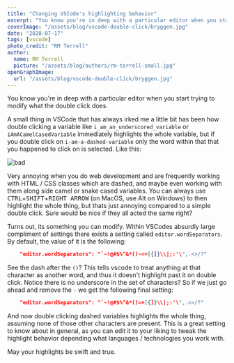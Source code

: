 ```yaml
---
title: "Changing VSCode's highlighting behavior"
excerpt: "You know you're in deep with a particular editor when you start trying to modify what the double click does."
coverImage: "/assets/blog/vscode-double-click/bryggen.jpg"
date: "2020-07-17"
tags: [vscode]
photo_credit: "RM Terrell"
author:
  name: RM Terrell
  picture: "/assets/blog/authors/rm-terrell-small.jpg"
openGraphImage:
  url: "/assets/blog/vscode-double-click/bryggen.jpg"
---
```


You know you're in deep with a particular editor when you start trying to modify what the double click does.

A small thing in VSCode that has always irked me a little bit has been how double clicking a variable like `i_am_an_underscored_variable` or `iAmACamelCasedVariable` immediately highlights the whole variable, but if you double click on `i-am-a-dashed-variable` only the word within that that you happened to click on is selected. Like this:

![bad](/assets/blog/vscode-double-click/you_stop_that.png)

Very annoying when you do web development and are frequently working with HTML / CSS classes which are dashed, and maybe even working with them along side camel or snake cased variables. You can always use <kbd>CTRL</kbd>+<kbd>SHIFT</kbd>+<KBD>RIGHT ARROW</KBD> (on MacOS, use Alt on Windows) to then highlight the whole thing, but thats just annoying compared to a simple double click. Sure would be nice if they all acted the same right?

Turns out, its something you can modify. Within VSCodes absurdly large compliment of settings there exists a setting called `editor.wordSeparators`. By default, the value of it is the following:

```json
    "editor.wordSeparators": "`~!@#$%^&*()-=+[{]}\\|;:'\",.<>/?"
```

See the dash after the `()`? This tells vscode to treat anything at that character as another word, and thus it doesn't highlight past it on double click. Notice there is no underscore in the set of characters? So if we just go ahead and remove the `-` we get the following final setting:

```json
    "editor.wordSeparators": "`~!@#$%^&*()=+[{]}\\|;:'\",.<>/?"
```

And now double clicking dashed variables highlights the whole thing, assuming none of those other characters are present. This is a great setting to know about in general, as you can edit it to your liking to tweak the highlight behavior depending what languages / technologies you work with.

May your highlights be swift and true.
